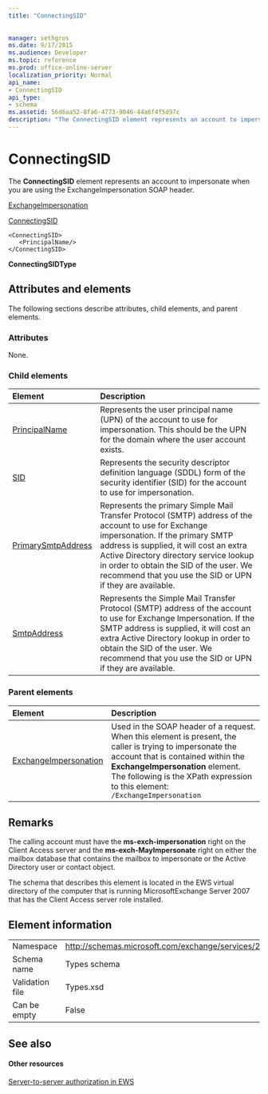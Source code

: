 ```yaml
---
title: "ConnectingSID"
 
 
manager: sethgros
ms.date: 9/17/2015
ms.audience: Developer
ms.topic: reference
ms.prod: office-online-server
localization_priority: Normal
api_name:
- ConnectingSID
api_type:
- schema
ms.assetid: 56d6aa52-8fa6-4773-9046-44a6f4f5d97c
description: "The ConnectingSID element represents an account to impersonate when you are using the ExchangeImpersonation SOAP header."
---
```


# ConnectingSID

The **ConnectingSID** element represents an account to impersonate when you are using the ExchangeImpersonation SOAP header. 
  
[ExchangeImpersonation](exchangeimpersonation.md)
  
[ConnectingSID](connectingsid.md)
  
```
<ConnectingSID>
   <PrincipalName/>
</ConnectingSID>
```

 **ConnectingSIDType**
## Attributes and elements

The following sections describe attributes, child elements, and parent elements.
  
### Attributes

None.
  
### Child elements

|**Element**|**Description**|
|:-----|:-----|
|[PrincipalName](principalname.md) <br/> |Represents the user principal name (UPN) of the account to use for impersonation. This should be the UPN for the domain where the user account exists.  <br/> |
|[SID](sid.md) <br/> |Represents the security descriptor definition language (SDDL) form of the security identifier (SID) for the account to use for impersonation.  <br/> |
|[PrimarySmtpAddress](primarysmtpaddress.md) <br/> |Represents the primary Simple Mail Transfer Protocol (SMTP) address of the account to use for Exchange impersonation. If the primary SMTP address is supplied, it will cost an extra Active Directory directory service lookup in order to obtain the SID of the user. We recommend that you use the SID or UPN if they are available.  <br/> |
|[SmtpAddress](smtpaddress.md) <br/> |Represents the Simple Mail Transfer Protocol (SMTP) address of the account to use for Exchange Impersonation. If the SMTP address is supplied, it will cost an extra Active Directory lookup in order to obtain the SID of the user. We recommend that you use the SID or UPN if they are available.  <br/> |
   
### Parent elements

|**Element**|**Description**|
|:-----|:-----|
|[ExchangeImpersonation](exchangeimpersonation.md) <br/> |Used in the SOAP header of a request. When this element is present, the caller is trying to impersonate the account that is contained within the **ExchangeImpersonation** element.  <br/> The following is the XPath expression to this element:  <br/>  `/ExchangeImpersonation` <br/> |
   
## Remarks

The calling account must have the **ms-exch-impersonation** right on the Client Access server and the **ms-exch-MayImpersonate** right on either the mailbox database that contains the mailbox to impersonate or the Active Directory user or contact object. 
  
The schema that describes this element is located in the EWS virtual directory of the computer that is running MicrosoftExchange Server 2007 that has the Client Access server role installed.
  
## Element information

|||
|:-----|:-----|
|Namespace  <br/> |http://schemas.microsoft.com/exchange/services/2006/types  <br/> |
|Schema name  <br/> |Types schema  <br/> |
|Validation file  <br/> |Types.xsd  <br/> |
|Can be empty  <br/> |False  <br/> |
   
## See also

#### Other resources

[Server-to-server authorization in EWS](http://msdn.microsoft.com/library/f1610a20-672d-448b-8c00-5b0fbcaf31cb%28Office.15%29.aspx)


